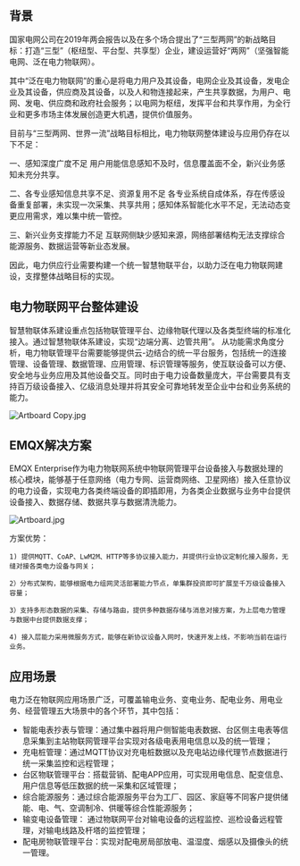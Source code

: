 ## 背景

 国家电网公司在2019年两会报告以及在多个场合提出了“三型两网”的新战略目标：打造“三型”（枢纽型、平台型、共享型）企业，建设运营好“两网”（坚强智能电网、泛在电力物联网）。

其中“泛在电力物联网”的重心是将电力用户及其设备，电网企业及其设备，发电企业及其设备，供应商及其设备，以及人和物连接起来，产生共享数据，为用户、电网、发电、供应商和政府社会服务；以电网为枢纽，发挥平台和共享作用，为全行业和更多市场主体发展创造更大机遇，提供价值服务。

目前与“三型两网、世界一流”战略目标相比，电力物联网整体建设与应用仍存在以下不足：

  一、感知深度广度不足
用户用能信息感知不及时，信息覆盖面不全，新兴业务感知未充分共享。

  二、各专业感知信息共享不足、资源复用不足
各专业系统自成体系，存在传感设备重复部署，未实现一次采集、共享共用；感知体系智能化水平不足，无法动态变更应用需求，难以集中统一管控。

  三、新兴业务支撑能力不足
 互联网侧缺少感知来源，网络部署结构无法支撑综合能源服务、数据运营等新业态发展。

  因此，电力供应行业需要构建一个统一智慧物联平台，以助力泛在电力物联网建设，支撑整体战略目标的实现。

## 电力物联网平台整体建设

  智慧物联体系建设重点包括物联管理平台、边缘物联代理以及各类型终端的标准化接入。通过智慧物联体系建设，实现“边端分离、边管共用”。 从功能需求角度分析，电力物联管理平台需要能够提供云-边结合的统一平台服务，包括统一的连接管理、设备管理、数据管理、应用管理、标识管理等服务，使互联设备可以方便、安全地与业务应用及其他设备交互。同时由于电力设备数量庞大，平台需要具有支持百万级设备接入、亿级消息处理并将其安全可靠地转发至企业中台和业务系统的能力。

![Artboard Copy.jpg](https://assets.emqx.com/images/4ff463d1d0e3fe92afb195be5cd8b743.jpg)

## EMQX解决方案

   EMQX Enterprise作为电力物联网系统中物联网管理平台设备接入与数据处理的核心模块，能够基于任意网络（电力专网、运营商网络、卫星网络）接入任意协议的电力设备，实现电力各类终端设备的即插即用，为各类企业数据与业务中台提供设备接入、数据存储、数据共享与数据清洗能力。

![Artboard.jpg](https://assets.emqx.com/images/fa8ebec89317a46e552c95acfdb043ed.jpg)

   方案优势：

```
1) 提供MQTT、CoAP、LwM2M、HTTP等多协议接入能力，并提供行业协议定制化接入服务，无缝对接各类电力设备与网关；

2）分布式架构，能够根据电力组网灵活部署能力节点，单集群投资即可扩展至千万级设备接入容量；

3）支持多形态数据的采集、存储与路由，提供多种数据存储与消息对接方案，为上层电力管理与数据中台提供数据支撑；

4) 接入层能力采用微服务方式，能够在新协议设备入网时，快速开发上线，不影响当前在运行业务。
```

## 应用场景

   电力泛在物联网应用场景广泛，可覆盖输电业务、变电业务、配电业务、用电业务、经营管理五大场景中的各个环节，其中包括：

- 智能电表抄表与管理：通过集中器将用户侧智能电表数据、台区侧主电表等信息采集到主站物联网管理平台实现对各级电表用电信息以及的统一管理；
- 充电桩管理：通过MQTT协议对充电桩数据以及充电站边缘代理节点数据进行统一采集监控和远程管理；
- 台区物联管理平台：搭载营销、配电APP应用，可实现用电信息、配变信息、用户信息等低压数据的统一采集和区域管理；
- 综合能源服务：通过综合能源服务平台为工厂、园区、家庭等不同客户提供储能、电、气、空调制冷、供暖等综合性能源服务；
- 输变电设备管理： 通过物联网平台对输电设备的远程监控、巡检设备远程管理，对输电线路及杆塔的监控管理；
- 配电房物联管理平台：实现对配电房局部放电、温湿度、烟感以及摄像头的统一管理。
